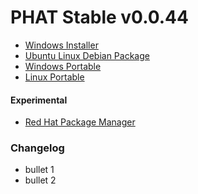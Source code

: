 # PHAT Stable v0.0.44

* [Windows Installer](https://github.com/chgibb/PHAT/releases/download/0.0.44/phat-win32-x64-setup.exe)  
* [Ubuntu Linux Debian Package](https://github.com/chgibb/PHAT/releases/download/0.0.44/phat_0.0.44_amd64.deb)  
* [Windows Portable](https://github.com/chgibb/PHAT/releases/download/0.0.44/phat-win32-x64-portable.zip)  
* [Linux Portable](https://github.com/chgibb/PHAT/releases/download/0.0.44/phat-linux-x64-portable.tar.gz)
#### Experimental
* [Red Hat Package Manager](https://github.com/chgibb/PHAT/releases/download/0.0.44/phat-0.0.44.x86_64.rpm)

### Changelog
* bullet 1
* bullet 2
